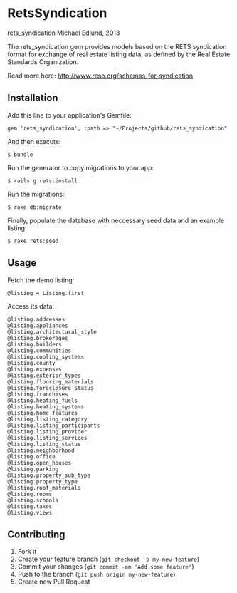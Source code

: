 # RetsSyndication

rets_syndication
Michael Edlund, 2013

The rets_syndication gem provides models based on the RETS syndication format for exchange of real estate listing data, as defined by the Real Estate Standards Organization. 

Read more here:
http://www.reso.org/schemas-for-syndication

## Installation

Add this line to your application's Gemfile:

	gem 'rets_syndication', :path => "~/Projects/github/rets_syndication"

And then execute:

    $ bundle

Run the generator to copy migrations to your app:

    $ rails g rets:install

Run the migrations:

    $ rake db:migrate

Finally, populate the database with neccessary seed data and an example listing:

	$ rake rets:seed

## Usage

Fetch the demo listing:

	@listing = Listing.first

Access its data:

	@listing.addresses
	@listing.appliances
	@listing.architectural_style
	@listing.brokerages
	@listing.builders
	@listing.communities
	@listing.cooling_systems
	@listing.county
	@listing.expenses
	@listing.exterior_types
	@listing.flooring_materials
	@listing.foreclosure_status
	@listing.franchises
	@listing.heating_fuels
	@listing.heating_systems
	@listing.home_features
	@listing.listing_category
	@listing.listing_participants
	@listing.listing_provider
	@listing.listing_services
	@listing.listing_status
	@listing.neighborhood
	@listing.office
	@listing.open_houses
	@listing.parking
	@listing.property_sub_type
	@listing.property_type
	@listing.roof_materials
	@listing.rooms
	@listing.schools
	@listing.taxes
	@listing.views

## Contributing

1. Fork it
2. Create your feature branch (`git checkout -b my-new-feature`)
3. Commit your changes (`git commit -am 'Add some feature'`)
4. Push to the branch (`git push origin my-new-feature`)
5. Create new Pull Request

